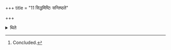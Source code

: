 +++
title = "11 सिद्धमिष्टिः सन्तिष्ठते"

+++

<details><summary>थिते</summary>

11. The offering stands completely established[^1] in the usual manner.  

[^1]: Concluded.
</details>
